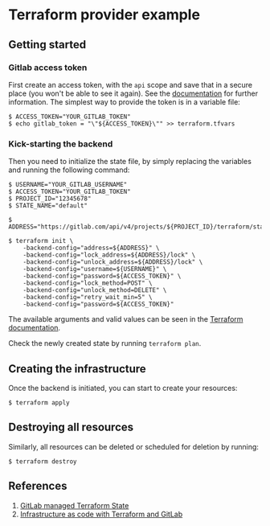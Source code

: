 # Terraform provider example

## Getting started

### Gitlab access token

First create an access token, with the `api` scope and save that in a secure place (you won't be able to see it again). See the [documentation](https://docs.gitlab.com/ee/user/profile/personal_access_tokens.html) for further information.
The simplest way to provide the token is in a variable file:

```shell
$ ACCESS_TOKEN="YOUR_GITLAB_TOKEN"
$ echo gitlab_token = "\"${ACCESS_TOKEN}\"" >> terraform.tfvars
```

### Kick-starting the backend

Then you need to initialize the state file, by simply replacing the variables and running the following command:

```shell
$ USERNAME="YOUR_GITLAB_USERNAME"
$ ACCESS_TOKEN="YOUR_GITLAB_TOKEN"
$ PROJECT_ID="12345678"
$ STATE_NAME="default"

$ ADDRESS="https://gitlab.com/api/v4/projects/${PROJECT_ID}/terraform/state/${STATE_NAME}"

$ terraform init \
    -backend-config="address=${ADDRESS}" \
    -backend-config="lock_address=${ADDRESS}/lock" \
    -backend-config="unlock_address=${ADDRESS}/lock" \
    -backend-config="username=${USERNAME}" \
    -backend-config="password=${ACCESS_TOKEN}" \
    -backend-config="lock_method=POST" \
    -backend-config="unlock_method=DELETE" \
    -backend-config="retry_wait_min=5" \
    -backend-config="password=${ACCESS_TOKEN}"
```

The available arguments and valid values can be seen in the [Terraform documentation](https://www.terraform.io/docs/language/settings/backends/http.html#configuration-variables).

Check the newly created state by running `terraform plan`.

## Creating the infrastructure

Once the backend is initiated, you can start to create your resources:

```shell
$ terraform apply
```

## Destroying all resources

Similarly, all resources can be deleted or scheduled for deletion by running:

```shell
$ terraform destroy
```

## References

1. [GitLab managed Terraform State](https://docs.gitlab.com/ee/user/infrastructure/terraform_state.html)
2. [Infrastructure as code with Terraform and GitLab](https://docs.gitlab.com/ee/user/infrastructure/index.html)
